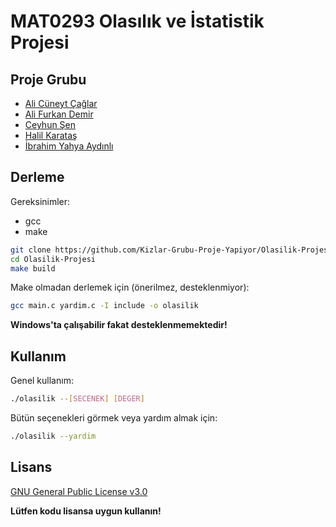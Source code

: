 # MAT0293 Olasılık ve İstatistik Projesi

## Proje Grubu

* [Ali Cüneyt Çağlar](https://github.com/CuneytCaglar)
* [Ali Furkan Demir](https://github.com/AliFurkanDemir)
* [Ceyhun Şen](https://github.com/ceyhunsen)
* [Halil Karataş](https://github.com/hll-krts)
* [İbrahim Yahya Aydınlı](https://github.com/ibrahimyahyaaydinli)


## Derleme

Gereksinimler:

* gcc
* make

```bash
git clone https://github.com/Kizlar-Grubu-Proje-Yapiyor/Olasilik-Projesi.git
cd Olasilik-Projesi
make build
```

Make olmadan derlemek için (önerilmez, desteklenmiyor):

```bash
gcc main.c yardim.c -I include -o olasilik
```

**Windows'ta çalışabilir fakat desteklenmemektedir!**


## Kullanım

Genel kullanım:

```bash
./olasilik --[SECENEK] [DEGER]
```

Bütün seçenekleri görmek veya yardım almak için:

```bash
./olasilik --yardim
```


## Lisans

[GNU General Public License v3.0](LICENSE)  

**Lütfen kodu lisansa uygun kullanın!**
